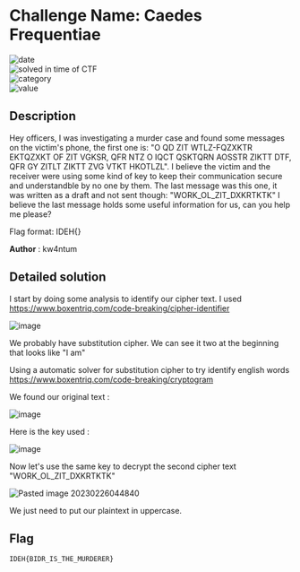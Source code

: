 # Challenge Name: Caedes Frequentiae


![date](https://img.shields.io/badge/date-26.02.2023-brightgreen.svg)  
![solved in time of CTF](https://img.shields.io/badge/solved-in%20time%20of%20CTF-brightgreen.svg)   
![category](https://img.shields.io/badge/category-Cryptography-blueviolet.svg)   
![value](https://img.shields.io/badge/value-150-blue.svg)  


## Description

Hey officers, I was investigating a murder case and found some messages on the victim's phone, the first one is: "O QD ZIT WTLZ-FQZXKTR EKTQZXKT OF ZIT VGKSR, QFR NTZ O IQCT QSKTQRN AOSSTR ZIKTT DTF, QFR GY ZITLT ZIKTT ZVG VTKT HKOTLZL". I believe the victim and the receiver were using some kind of key to keep their communication secure and understandble by no one by them. The last message was this one, it was written as a draft and not sent though: "WORK_OL_ZIT_DXKRTKTK" I believe the last message holds some useful information for us, can you help me please?

Flag format: IDEH{}

**Author** : kw4ntum

## Detailed solution 

I start by doing some analysis to identify our cipher text. I used https://www.boxentriq.com/code-breaking/cipher-identifier 

![image](https://user-images.githubusercontent.com/72421091/221583742-283b6e68-84ae-4244-b57d-553222d976d9.png)

We probably have substitution cipher. We can see it two at the beginning that looks like "I am"

Using a automatic solver for substitution cipher to try identify english words https://www.boxentriq.com/code-breaking/cryptogram

We found our original text : 

![image](https://user-images.githubusercontent.com/72421091/221584340-f45c2275-7997-424e-b36a-d1602539a4a8.png)

Here is the key used : 

![image](https://user-images.githubusercontent.com/72421091/221584524-dcfda19e-2707-42e7-9641-4b76b307f317.png)

Now let's use the same key to decrypt the second cipher text "WORK_OL_ZIT_DXKRTKTK" 

![Pasted image 20230226044840](https://user-images.githubusercontent.com/72421091/221584740-49d28cc0-91f2-45d8-99fe-35782a8952d1.png)

We just need to put our plaintext in uppercase. 

## Flag

```
IDEH{BIDR_IS_THE_MURDERER}
```

